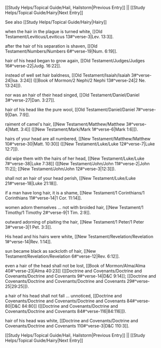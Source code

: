 [[Study Helps/Topical Guide/Hail, Hailstorm|Previous Entry]]  ||  [[Study Helps/Topical Guide/Hairy|Next Entry]]

 See also [[Study Helps/Topical Guide/Hairy|Hairy]]

 when the hair in the plague is turned white, [[Old Testament/Leviticus/Leviticus 13#^verse-3|Lev. 13:3]].

 after the hair of his separation is shaven, [[Old Testament/Numbers/Numbers 6#^verse-19|Num. 6:19]].

 hair of his head began to grow again, [[Old Testament/Judges/Judges 16#^verse-22|Judg. 16:22]].

 instead of well set hair baldness, [[Old Testament/Isaiah/Isaiah 3#^verse-24|Isa. 3:24]] ([[Book of Mormon/2 Nephi/2 Nephi 13#^verse-24|2 Ne. 13:24]]).

 nor was an hair of their head singed, [[Old Testament/Daniel/Daniel 3#^verse-27|Dan. 3:27]].

 hair of his head like the pure wool, [[Old Testament/Daniel/Daniel 7#^verse-9|Dan. 7:9]].

 raiment of camel's hair, [[New Testament/Matthew/Matthew 3#^verse-4|Matt. 3:4]] ([[New Testament/Mark/Mark 1#^verse-6|Mark 1:6]]).

 hairs of your head are all numbered, [[New Testament/Matthew/Matthew 10#^verse-30|Matt. 10:30]] ([[New Testament/Luke/Luke 12#^verse-7|Luke 12:7]]).

 did wipe them with the hairs of her head, [[New Testament/Luke/Luke 7#^verse-38|Luke 7:38]] ([[New Testament/John/John 11#^verse-2|John 11:2]]; [[New Testament/John/John 12#^verse-3|12:3]]).

 shall not an hair of your head perish, [[New Testament/Luke/Luke 21#^verse-18|Luke 21:18]].

 if a man have long hair, it is a shame, [[New Testament/1 Corinthians/1 Corinthians 11#^verse-14|1 Cor. 11:14]].

 women adorn themselves ... not with broided hair, [[New Testament/1 Timothy/1 Timothy 2#^verse-9|1 Tim. 2:9]].

 outward adorning of plaiting the hair, [[New Testament/1 Peter/1 Peter 3#^verse-3|1 Pet. 3:3]].

 His head and his hairs were white, [[New Testament/Revelation/Revelation 1#^verse-14|Rev. 1:14]].

 sun became black as sackcloth of hair, [[New Testament/Revelation/Revelation 6#^verse-12|Rev. 6:12]].

 even a hair of the head shall not be lost, [[Book of Mormon/Alma/Alma 40#^verse-23|Alma 40:23]] ([[Doctrine and Covenants/Doctrine and Covenants/Doctrine and Covenants 9#^verse-14|D&C 9:14]]; [[Doctrine and Covenants/Doctrine and Covenants/Doctrine and Covenants 29#^verse-25|29:25]]).

 a hair of his head shall not fall ... unnoticed, [[Doctrine and Covenants/Doctrine and Covenants/Doctrine and Covenants 84#^verse-80|D&C 84:80]] ([[Doctrine and Covenants/Doctrine and Covenants/Doctrine and Covenants 84#^verse-116|84:116]]).

 hair of his head was white, [[Doctrine and Covenants/Doctrine and Covenants/Doctrine and Covenants 110#^verse-3|D&C 110:3]].

[[Study Helps/Topical Guide/Hail, Hailstorm|Previous Entry]]  ||  [[Study Helps/Topical Guide/Hairy|Next Entry]]